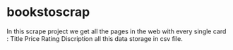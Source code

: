 # bookstoscrap
In this scrape project we get all the pages in the web with every single card : 
Title 
Price 
Rating 
Discription 
all this data storage in csv file. 
